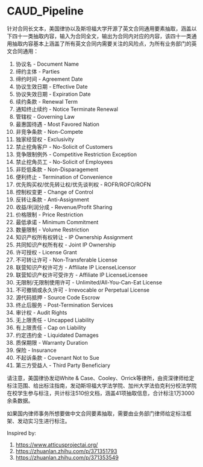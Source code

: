 # CAUD_Pipeline

针对合同长文本，美国律协以及斯坦福大学开源了英文合同通用要素抽取，涵盖以下四十一类抽取内容，输入为合同全文，输出为合同内对应的内容，该四十一类通用抽取内容基本上涵盖了所有英文合同内需要关注的风险点，为所有业务部门的英文合同通用：

1. 协议名 - Document Name
2. 缔约主体 - Parties
3. 缔约时间 - Agreement Date
4. 协议生效日期 - Effective Date
5. 协议失效日期 - Expiration Date
6. 续约条款 - Renewal Term
7. 通知终止续约 - Notice Terminate Renewal
8. 管辖权 - Governing Law
9. 最惠国待遇 - Most Favored Nation
10. 非竞争条款 - Non-Compete
11. 独家经营权 - Exclusivity
12. 禁止挖角客户 - No-Solicit of Customers
13. 竞争限制例外 - Competitive Restriction Exception
14. 禁止挖角员工 - No-Solicit of Employees
15. 非贬低条款 - Non-Disparagement
16. 便利终止 - Termination of Convenience
17. 优先购买权/优先转让权/优先谈判权 - ROFR/ROFO/ROFN
18. 控制权变更 - Change of Control
19. 反转让条款 - Anti-Assignment
20. 收益/利润分成 - Revenue/Profit Sharing
21. 价格限制 - Price Restriction
22. 最低承诺 - Minimum Commitment
23. 数量限制 - Volume Restriction
24. 知识产权所有权转让 - IP Ownership Assignment
25. 共同知识产权所有权 - Joint IP Ownership
26. 许可授权 - License Grant
27. 不可转让许可 - Non-Transferable License
28. 联营知识产权许可方 - Affiliate IP LicenseLicensor
29. 联营知识产权许可受许方 - Affiliate IP LicenseLicensee
30. 无限制/无限制使用许可 - Unlimited/All-You-Can-Eat License
31. 不可撤销或永久许可 - Irrevocable or Perpetual License
32. 源代码抵押 - Source Code Escrow
33. 终止后服务 - Post-Termination Services
34. 审计权 - Audit Rights
35. 无上限责任 - Uncapped Liability
36. 有上限责任 - Cap on Liability
37. 约定违约金 - Liquidated Damages
38. 质保期限 - Warranty Duration
39. 保险 - Insurance
40. 不起诉条款 - Covenant Not to Sue
41. 第三方受益人 - Third Party Beneficiary

请注意，美国律协发动White & Case、Cooley、Orrick等律所，由资深律师给定标注范围、给出标注指南，发动斯坦福大学法学院、加州大学法伯克利分校法学院在校学生参与标注，共计标注510份文档，涵盖41项抽取信息，合计标注1万3000余条数据。

如果国内律师事务所想要做中文合同要素抽取，需要由业务部门律师给定标注框架、发动实习生进行标注。

Inspired by:

1. https://www.atticusprojectai.org/
2. https://zhuanlan.zhihu.com/p/371351793
3. https://zhuanlan.zhihu.com/p/371353549
